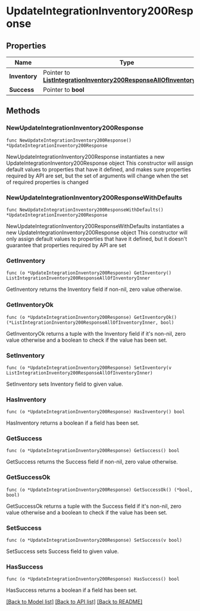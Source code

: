 # UpdateIntegrationInventory200Response

## Properties

Name | Type | Description | Notes
------------ | ------------- | ------------- | -------------
**Inventory** | Pointer to [**ListIntegrationInventory200ResponseAllOfInventoryInner**](ListIntegrationInventory200ResponseAllOfInventoryInner.md) |  | [optional] 
**Success** | Pointer to **bool** |  | [optional] 

## Methods

### NewUpdateIntegrationInventory200Response

`func NewUpdateIntegrationInventory200Response() *UpdateIntegrationInventory200Response`

NewUpdateIntegrationInventory200Response instantiates a new UpdateIntegrationInventory200Response object
This constructor will assign default values to properties that have it defined,
and makes sure properties required by API are set, but the set of arguments
will change when the set of required properties is changed

### NewUpdateIntegrationInventory200ResponseWithDefaults

`func NewUpdateIntegrationInventory200ResponseWithDefaults() *UpdateIntegrationInventory200Response`

NewUpdateIntegrationInventory200ResponseWithDefaults instantiates a new UpdateIntegrationInventory200Response object
This constructor will only assign default values to properties that have it defined,
but it doesn't guarantee that properties required by API are set

### GetInventory

`func (o *UpdateIntegrationInventory200Response) GetInventory() ListIntegrationInventory200ResponseAllOfInventoryInner`

GetInventory returns the Inventory field if non-nil, zero value otherwise.

### GetInventoryOk

`func (o *UpdateIntegrationInventory200Response) GetInventoryOk() (*ListIntegrationInventory200ResponseAllOfInventoryInner, bool)`

GetInventoryOk returns a tuple with the Inventory field if it's non-nil, zero value otherwise
and a boolean to check if the value has been set.

### SetInventory

`func (o *UpdateIntegrationInventory200Response) SetInventory(v ListIntegrationInventory200ResponseAllOfInventoryInner)`

SetInventory sets Inventory field to given value.

### HasInventory

`func (o *UpdateIntegrationInventory200Response) HasInventory() bool`

HasInventory returns a boolean if a field has been set.

### GetSuccess

`func (o *UpdateIntegrationInventory200Response) GetSuccess() bool`

GetSuccess returns the Success field if non-nil, zero value otherwise.

### GetSuccessOk

`func (o *UpdateIntegrationInventory200Response) GetSuccessOk() (*bool, bool)`

GetSuccessOk returns a tuple with the Success field if it's non-nil, zero value otherwise
and a boolean to check if the value has been set.

### SetSuccess

`func (o *UpdateIntegrationInventory200Response) SetSuccess(v bool)`

SetSuccess sets Success field to given value.

### HasSuccess

`func (o *UpdateIntegrationInventory200Response) HasSuccess() bool`

HasSuccess returns a boolean if a field has been set.


[[Back to Model list]](../README.md#documentation-for-models) [[Back to API list]](../README.md#documentation-for-api-endpoints) [[Back to README]](../README.md)


